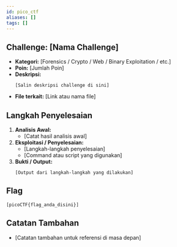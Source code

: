 ```yaml
---
id: pico_ctf
aliases: []
tags: []
---
```


## Challenge: [Nama Challenge]

- **Kategori:** [Forensics / Crypto / Web / Binary Exploitation / etc.]
- **Poin:** [Jumlah Poin]
- **Deskripsi:**
  ```
  [Salin deskripsi challenge di sini]
  ```
- **File terkait:** [Link atau nama file]

## Langkah Penyelesaian

1. **Analisis Awal:**
   - [Catat hasil analisis awal]
2. **Eksploitasi / Penyelesaian:**
   - [Langkah-langkah penyelesaian]
   - [Command atau script yang digunakan]
3. **Bukti / Output:**
   ```
   [Output dari langkah-langkah yang dilakukan]
   ```

## Flag

```
[picoCTF{flag_anda_disini}]
```

## Catatan Tambahan

- [Catatan tambahan untuk referensi di masa depan]
